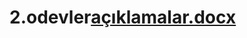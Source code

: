 # 2.odevler[açıklamalar.docx](https://github.com/sertackizilel/2.odevler/files/11178448/aciklamalar.docx)
